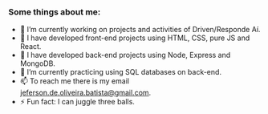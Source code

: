 ### Some things about me:

- 🔭 I’m currently working on projects and activities of Driven/Responde Aí.
- 🌱 I have developed front-end projects using HTML, CSS, pure JS and React.
- 🌱 I have developed back-end projects using Node, Express and MongoDB.
- 🌱 I’m currently practicing using SQL databases on back-end.
- 📫 To reach me there is my email jeferson.de.oliveira.batista@gmail.com.
- ⚡ Fun fact: I can juggle three balls.
